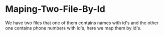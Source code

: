 # Maping-Two-File-By-Id
We have two files that one of them contains names with id's and the other one contains phone numbers with id's, here we map them by id's.
